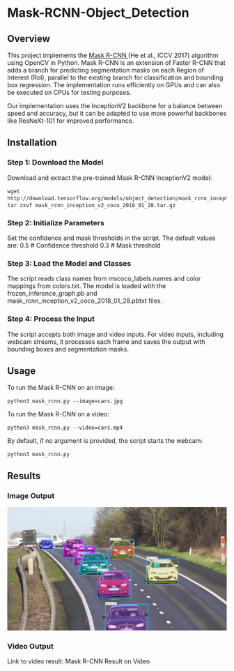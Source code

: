# Mask-RCNN-Object_Detection

## Overview
This project implements the [Mask R-CNN ](https://arxiv.org/pdf/1703.06870.pdf)(He et al., ICCV 2017) algorithm using OpenCV in Python. Mask R-CNN is an extension of Faster R-CNN that adds a branch for predicting segmentation masks on each Region of Interest (RoI), parallel to the existing branch for classification and bounding box regression. The implementation runs efficiently on GPUs and can also be executed on CPUs for testing purposes.

Our implementation uses the InceptionV2 backbone for a balance between speed and accuracy, but it can be adapted to use more powerful backbones like ResNeXt-101 for improved performance.

## Installation
### Step 1: Download the Model
Download and extract the pre-trained Mask R-CNN InceptionV2 model:
```
wget http://download.tensorflow.org/models/object_detection/mask_rcnn_inception_v2_coco_2018_01_28.tar.gz
tar zxvf mask_rcnn_inception_v2_coco_2018_01_28.tar.gz
```
### Step 2: Initialize Parameters
Set the confidence and mask thresholds in the script. The default values are:
0.5  # Confidence threshold
0.3  # Mask threshold
### Step 3: Load the Model and Classes
The script reads class names from mscoco_labels.names and color mappings from colors.txt. The model is loaded with the frozen_inference_graph.pb and mask_rcnn_inception_v2_coco_2018_01_28.pbtxt files.

### Step 4: Process the Input
The script accepts both image and video inputs. For video inputs, including webcam streams, it processes each frame and saves the output with bounding boxes and segmentation masks.

## Usage
To run the Mask R-CNN on an image:
```
python3 mask_rcnn.py --image=cars.jpg
```
To run the Mask R-CNN on a video:
```
python3 mask_rcnn.py --video=cars.mp4
```
By default, if no argument is provided, the script starts the webcam:
```
python3 mask_rcnn.py
```
## Results
### Image Output
![image output](/cars_mask_rcnn_out_py.jpg)

### Video Output
Link to video result: Mask R-CNN Result on Video
